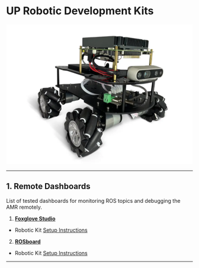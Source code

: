 # **UP Robotic Development Kits**

![UP Xtreme i11](/docs/doc_images/UP-Xtreme-i11-robotics-development-kit.png)

---
## 1. Remote Dashboards

List of tested dashboards for monitoring ROS topics and debugging the AMR remotely. 

1. **[Foxglove Studio](https://foxglove.dev/studio)**

- Robotic Kit  [Setup Instructions](/docs/foxglove_studio/README.md)

2. **[ROSboard](https://github.com/dheera/rosboard)**
- Robotic Kit  [Setup Instructions](/docs/rosboard/README.md)





---